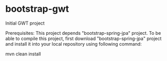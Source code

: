 bootstrap-gwt
=============
Initial GWT project

Prerequisites:
This project depends "bootstrap-spring-jpa" project. To be able to compile
this project, first download "bootstrap-spring-jpa" project and install it
into your local repository using following command:

mvn clean install
